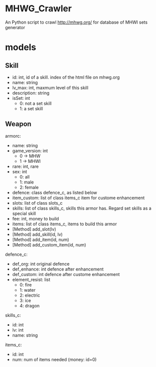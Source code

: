 # MHWG_Crawler

An Python script to crawl http://mhwg.org/ for database of MHWI sets generator

# models

## Skill
- id: int, id of a skill. index of the html file on mhwg.org
- name: string
- lv_max: int, maxmum level of this skill
- description: string
- isSet: int
    - 0: not a set skill
    - 1: a set skill

## Weapon
armorc:
- name: string
- game_version: int
    - 0 -> MHW
    - 1 -> MHWI
- rare: int, rare
- sex: int
    - 0: all
    - 1: male
    - 2: female
- defence: class defence_c, as listed below
- item_custom: list of class items_c item for custome enhancement
- slots: list of class slots_c
- skills: list of class skills_c, skills this armor has. 
    Regard set skills as a special skill
- fee: int, money to build
- items: list of class items_c, items to build this armor
- [Method] add_slot(lv)
- [Method] add_skill(id, lv)
- [Method] add_item(id, num)
- [Method] add_custom_item(id, num)


defence_c:
- def_org: int original defence
- def_enhance: int defence after enhancement
- def_custom: int defence after custome enhancement
- element_resist: list
    - 0: fire
    - 1: water
    - 2: electric
    - 3: ice
    - 4: dragon

skills_c:
- id: int
- lv: int
- name: string

items_c:
- id: int
- num: num of items needed
    (money: id=0)



